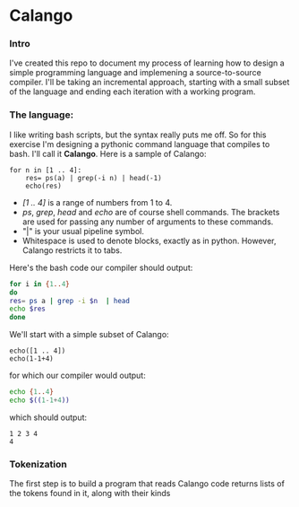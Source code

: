# Calango   
### Intro   

I've created this repo to document my process of learning how to design a simple programming language and implemening a source-to-source compiler. I'll be taking an incremental approach, starting with a small subset of the language and ending each iteration with a working program.

### The language:  
  
I like writing bash scripts, but the syntax really puts me off. So for this exercise I'm designing a pythonic command language that compiles to bash. I'll call it **Calango**. Here is a sample of Calango:
 
```
for n in [1 .. 4]:
	res= ps(a) | grep(-i n) | head(-1)
	echo(res)
 ```
 
- *[1 .. 4]* is a range of numbers from 1 to 4.  
- *ps*, *grep*, *head* and *echo* are of course shell commands. The brackets are used for passing any number of arguments to these commands. 
- "|" is your usual pipeline symbol. 
- Whitespace is used to denote blocks, exactly as in python. However, Calango restricts it to tabs.

Here's the bash code our compiler should output:
``` bash  
for i in {1..4}  
do  
res= ps a | grep -i $n  | head  
echo $res  
done  
```  
 
 We'll start with a simple subset of Calango:  
 ``` 
echo([1 .. 4])
echo(1-1+4)
   ```  
 for which our compiler would output:
 ``` bash
echo {1..4}  
echo $((1-1+4))  
 ``` 
 which should output:  
 
 ``1 2 3 4``  
 ``4``  
 
### Tokenization  
The first step is to build a program that reads Calango code returns lists of the tokens found in it, along with their kinds
